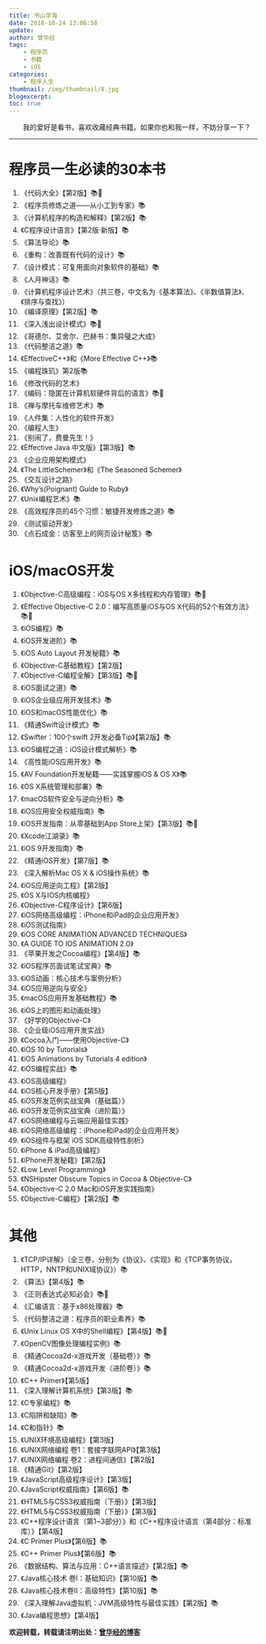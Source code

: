 ```yaml
---
title: 书山学海
date: 2018-10-24 13:06:58
update:
author: 曾华经
tags:
	- 程序员
	- 书籍
	- iOS
categories:
	- 程序人生
thumbnail: /img/thumbnail/8.jpg
blogexcerpt:
toc: true
---
```


&emsp;&emsp;我的爱好是看书，喜欢收藏经典书籍。如果你也和我一样，不妨分享一下？
<!--more-->

---


# 程序员一生必读的30本书

1. 《代码大全》【第2版】📚📖
2. 《程序员修炼之道——从小工到专家》📚
3. 《计算机程序的构造和解释》【第2版】📚
4. 《C程序设计语言》【第2版·新版】📚
5. 《算法导论》📚
6. 《重构：改善既有代码的设计》📚
7. 《设计模式：可复用面向对象软件的基础》📚
8. 《人月神话》📚
9. 《计算机程序设计艺术》（共三卷，中文名为《基本算法》、《半数值算法》、《排序与查找》）
10. 《编译原理》【第2版】📚
11. 《深入浅出设计模式》📚📖
12. 《哥德尔、艾舍尔、巴赫书：集异璧之大成》
13. 《代码整洁之道》📚
14. 《EffectiveC++》和《More Effective C++》📚
15. 《编程珠玑》第2版📚
16. 《修改代码的艺术》
17. 《编码：隐匿在计算机软硬件背后的语言》📚📖
18. 《禅与摩托车维修艺术》📚
19. 《人件集：人性化的软件开发》
20. 《编程人生》
21. 《别闹了，费曼先生！》
22. 《Effective Java 中文版》【第3版】📚
23. 《企业应用架构模式》
24. 《The LittleSchemer》和《The Seasoned Schemer》
25. 《交互设计之路》
26. 《Why’s(Poignant) Guide to Ruby》
27. 《Unix编程艺术》📚
28. 《高效程序员的45个习惯：敏捷开发修炼之道》📚
29. 《测试驱动开发》
30. 《点石成金：访客至上的网页设计秘笈》📚

# iOS/macOS开发

1. 《Objective-C高级编程：iOS与OS X多线程和内存管理》📚📖
2. 《Effective Objective-C 2.0：编写高质量iOS与OS X代码的52个有效方法》📚📖
3. 《iOS编程》📚
4. 《iOS开发进阶》📚
5. 《iOS Auto Layout 开发秘籍》📚
6. 《Objective-C基础教程》【第2版】
7. 《Objective-C编程全解》【第3版】📚📖
8. 《iOS面试之道》📚
9. 《iOS企业级应用开发技术》📚
10. 《iOS和macOS性能优化》📚
11. 《精通Swift设计模式》📚
12. 《Swifter：100个swift 2开发必备Tip》【第2版】📚
13. 《iOS编程之道：iOS设计模式解析》📚
14. 《高性能iOS应用开发》📚
15. 《AV Foundation开发秘籍——实践掌握iOS & OS X》📚
16. 《OS X系统管理和部署》📚
17. 《macOS软件安全与逆向分析》📚
18. 《iOS应用安全权威指南》📚
19. 《iOS开发指南：从零基础到App Store上架》【第3版】📚📖
20. 《Xcode江湖录》📚
21. 《iOS 9开发指南》📚
22. 《精通iOS开发》【第7版】📚
23. 《深入解析Mac OS X & iOS操作系统》📚
24. 《iOS应用逆向工程》【第2版】
25. 《OS X与IOS内核编程》
26. 《Objective-C程序设计》【第6版】
27. 《iOS网络高级编程：iPhone和iPad的企业应用开发》
28. 《iOS测试指南》
29. 《iOS CORE ANIMATION ADVANCED TECHNIQUES》
30. 《A GUIDE TO IOS ANIMATION 2.0》
31. 《苹果开发之Cocoa编程》【第4版】📚
32. 《iOS程序员面试笔试宝典》📚
33. 《iOS动画：核心技术与案例分析》
34. 《iOS应用逆向与安全》
35. 《macOS应用开发基础教程》📚
36. 《iOS上的图形和动画处理》
37. 《好学的Objective-C》 
38. 《企业级iOS应用开发实战》
39. 《Cocoa入门——使用Objective-C》
40. 《iOS 10 by Tutorials》
41. 《iOS Animations by Tutorials 4 edition》
42. 《iOS编程实战》📚
43. 《iOS高级编程》
44. 《iOS核心开发手册》【第5版】
45. 《iOS开发范例实战宝典（基础篇）》
46. 《iOS开发范例实战宝典（进阶篇）》
47. 《iOS网络编程与云端应用最佳实践》
48. 《iOS网络高级编程：iPhone和iPad的企业应用开发》
49. 《iOS组件与框架 iOS SDK高级特性剖析》
50. 《iPhone & iPad高级编程》
51. 《iPhone开发秘籍》【第2版】
52. 《Low Level Programming》
53. 《NSHipster Obscure Topics in Cocoa & Objective-C》
54. 《Objective-C 2.0 Mac和iOS开发实践指南》
55. 《Objective-C编程》【第2版】📚

# 其他

1. 《TCP/IP详解》（全三卷，分别为《协议》、《实现》和《TCP事务协议，HTTP，NNTP和UNIX域协议》）📚
2. 《算法》【第4版】📚
3. 《正则表达式必知必会》📚📖
4. 《汇编语言：基于x86处理器》📚
5. 《代码整洁之道：程序员的职业素养》📚
6. 《Unix Linux OS X中的Shell编程》【第4版】📚📖
7. 《OpenCV图像处理编程实例》📚
8. 《精通Cocoa2d-x游戏开发（基础卷）》📚
9. 《精通Cocoa2d-x游戏开发（进阶卷）》📚
10. 《C++ Primer》【第5版】
11. 《深入理解计算机系统》【第3版】📚
12. 《C专家编程》📚
13. 《C陷阱和缺陷》📚
14. 《C和指针》📚
15. 《UNIX环境高级编程》【第3版】
16. 《UNIX网络编程 卷1：套接字联网API》【第3版】
17. 《UNIX网络编程 卷2：进程间通信》【第2版】
18. 《精通Git》【第2版】
19. 《JavaScript高级程序设计》【第3版】
20. 《JavaScript权威指南》【第6版】📚
21. 《HTML5与CSS3权威指南（下册）》【第3版】
22. 《HTML5与CSS3权威指南（下册）》【第3版】
23. 《C++程序设计语言（第1~3部分）》和《C++程序设计语言（第4部分：标准库）》【第4版】
24. 《C Primer Plus》【第6版】📚
25. 《C++ Primer Plus》【第6版】📚
26. 《数据结构、算法与应用：C++语言描述》【第2版】📚
27. 《Java核心技术 卷I：基础知识》【第10版】📚
28. 《Java核心技术卷II：高级特性》【第10版】📚
29. 《深入理解Java虚拟机：JVM高级特性与最佳实践》【第2版】📚
30. 《Java编程思想》【第4版】

**欢迎转载，转载请注明出处：[曾华经的博客](http://www.huajingzeng.com)**
